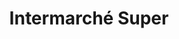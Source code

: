 ---
title: "Intermarché Super"
url: /sancoins/intermarche-super-route-de-saint-pierre-le-moutier/
shop: gaz
---